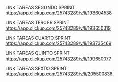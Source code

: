 LINK TAREAS SEGUNDO SPRINT
https://app.clickup.com/25743289/v/li/193604538

LINK TAREAS TERCER SPRINT
https://app.clickup.com/25743289/v/li/193650319 

LINK TAREAS CUARTO SPRINT
https://app.clickup.com/25743289/v/li/193735469

LINK TAREAS QUINTO SPRINT
https://app.clickup.com/25743289/v/li/199650077

LINK TAREAS SEXTO SPRINT
https://app.clickup.com/25743289/v/li/205500836
